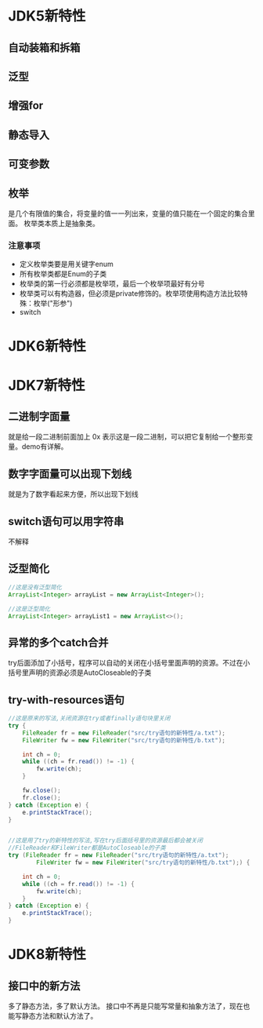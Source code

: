 # JDK5新特性
## 自动装箱和拆箱
## 泛型
## 增强for
## 静态导入
## 可变参数
## 枚举
是几个有限值的集合，将变量的值一一列出来，变量的值只能在一个固定的集合里面。
枚举类本质上是抽象类。
### 注意事项
- 定义枚举类要是用关键字enum
- 所有枚举类都是Enum的子类
- 枚举类的第一行必须都是枚举项，最后一个枚举项最好有分号
- 枚举类可以有构造器，但必须是private修饰的。枚举项使用构造方法比较特殊：枚举("形参")
- switch

# JDK6新特性


# JDK7新特性
## 二进制字面量
就是给一段二进制前面加上 0x 表示这是一段二进制，可以把它复制给一个整形变量。demo有详解。
## 数字字面量可以出现下划线
就是为了数字看起来方便，所以出现下划线
## switch语句可以用字符串
不解释
## 泛型简化
```java
//这是没有泛型简化
ArrayList<Integer> arrayList = new ArrayList<Integer>();

//这是泛型简化
ArrayList<Integer> arrayList1 = new ArrayList<>();
```
## 异常的多个catch合并
try后面添加了小括号，程序可以自动的关闭在小括号里面声明的资源。不过在小括号里声明的资源必须是AutoCloseable的子类

## try-with-resources语句
```java
//这是原来的写法,关闭资源在try或者finally语句块里关闭
try {
    FileReader fr = new FileReader("src/try语句的新特性/a.txt");
    FileWriter fw = new FileWriter("src/try语句的新特性/b.txt");

    int ch = 0;
    while ((ch = fr.read()) != -1) {
        fw.write(ch);
    }

    fw.close();
    fr.close();
} catch (Exception e) {
    e.printStackTrace();
}


//这是用了try的新特性的写法,写在try后面括号里的资源最后都会被关闭
//FileReader和FileWriter都是AutoCloseable的子类
try (FileReader fr = new FileReader("src/try语句的新特性/a.txt");
        FileWriter fw = new FileWriter("src/try语句的新特性/b.txt");) {

    int ch = 0;
    while ((ch = fr.read()) != -1) {
        fw.write(ch);
    }
} catch (Exception e) {
    e.printStackTrace();
}
```
# JDK8新特性
## 接口中的新方法
多了静态方法，多了默认方法。
接口中不再是只能写常量和抽象方法了，现在也能写静态方法和默认方法了。

